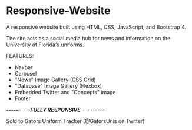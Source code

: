 # Responsive-Website
A responsive website built using HTML, CSS, JavaScript, and Bootstrap 4. 

The site acts as a social media hub for news and information on the University of Florida's uniforms.


FEATURES:
- Navbar
- Carousel
- "News" Image Gallery (CSS Grid)
- "Database" Image Gallery (Flexbox)
- Embedded Twitter and "Concepts" image
- Footer


***----------FULLY RESPONSIVE----------***



Sold to Gators Uniform Tracker (@GatorsUnis on Twitter)
